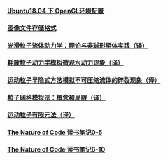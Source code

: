 #### [Ubuntu18.04 下 OpenGL环境配置 ](./OPENGL-evn.html)

#### [图像文件存储格式](./PIC-format.html)

#### [光滑粒子流体动力学：理论与非球形星体实践（译）](./SPH1977.html)

#### [耗散粒子动力学模拟微观水动力现象（译）](./DPD1992.html)

#### [运动粒子半隐式方法模拟不可压缩流体的碎裂现象（译）](./MPS1996.html)

#### [粒子网格模拟法：概念和局限（译）](./PIC2007.html)

#### [运动粒子有限元法（译）](./MPFEM2002.html)

#### [The Nature of Code 读书笔记0-5](./NOCReadingNotes0-5.html)

#### [The Nature of Code 读书笔记6-10](./NOCReadingNotes6-10.html)

